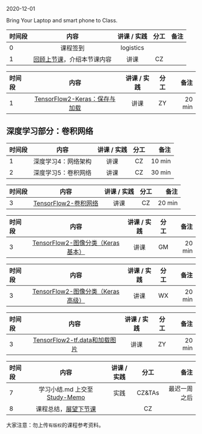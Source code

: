 2020-12-01

Bring Your Laptop and smart phone  to Class. 

| 时间段 |  内容    | 讲课 / 实践     |  分工  |  备注       |
| :---   |   :----:    |   :----:    |    :----:    | ---: |
|   0    |  课程签到     |  logistics   |          |        |
|   1    |  [回顾上节课](../WW3/)，介绍本节课内容     |  讲课    |     CZ     |       |


|时间段 |  内容    | 讲课 / 实践     |  分工  |  备注       |
| :--- |   :----:    |   :----:    |    :----:    | ---: |
|   1  | [TensorFlow2-Keras：保存与加载](../../DeepLearning/TensorFlow2-Keras-basic.md)   | 讲课 |  ZY   |  20 min   |

## 深度学习部分：卷积网络

| 时间段 |                            内容                           | 讲课 / 实践 | 分工  | 备注 |
| :----- | :------------------: | :---------: | :---: | -----------: |
|   1    | 深度学习4：网络架构   |    讲课     |  CZ   |   10 min     |
|   2    | 深度学习5：卷积网络   |    讲课     |  CZ   |   30 min     |


|时间段 |    内容    |   讲课 / 实践     |    分工  |  备注       |
| :---  |   :---------------:    |   :----------:    |    :----:    | ---: |
|   3   | [TensorFlow2-卷积网络](../../DeepLearning/TensorFlow2-cnn-basic.md)   | 讲课 |  CZ   |  20 min   |


|时间段 |  内容    | 讲课 / 实践     |  分工  |  备注       |
| :---  |   :----:    |   :----:    |    :----:    | ---: |
|   3   | [TensorFlow2-图像分类（Keras基本）](../../DeepLearning/TensorFlow2-cnn-basic.md)   | 讲课 |  GM   |  20 min   |


|时间段 |  内容    | 讲课 / 实践     |  分工  |  备注       |
| :---  |   :----:    |   :----:    |    :----:    | ---: |
|   3   | [TensorFlow2-图像分类（Keras高级）](../../DeepLearning/TensorFlow2-cnn-basic.md)   | 讲课 |  WX   |  20 min   |

|时间段 |  内容    | 讲课 / 实践     |  分工  |  备注       |
| :---  |   :----:    |   :----:    |    :----:    | ---: |
|   3   | [TensorFlow2-tf.data和加载图片](../../DeepLearning/TensorFlow2-basic.md)   | 讲课 |  ZY   |  20 min   |


|时间段  |  内容    | 讲课 / 实践     |  分工  |  备注       |
| :---  |   :----:    |   :----:    |    :----:    | ---: |
|   7   | 学习小结.md 上交至[Study-Memo](../../Study-Memo)   |  实践    |     CZ&TAs     |   最迟一周之后     |
|   8   | 课程总结，[展望下节课](../WW5/WW5-Plan.md)  |     |  CZ |   |


大家注意：勿上传``有版权``的课程参考资料。
